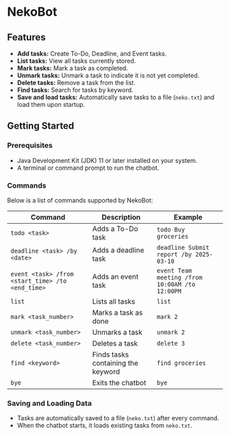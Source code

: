# NekoBot

## Features
- **Add tasks:** Create To-Do, Deadline, and Event tasks.
- **List tasks:** View all tasks currently stored.
- **Mark tasks:** Mark a task as completed.
- **Unmark tasks:** Unmark a task to indicate it is not yet completed.
- **Delete tasks:** Remove a task from the list.
- **Find tasks:** Search for tasks by keyword.
- **Save and load tasks:** Automatically save tasks to a file (`neko.txt`) and load them upon startup.

## Getting Started
### Prerequisites
- Java Development Kit (JDK) 11 or later installed on your system.
- A terminal or command prompt to run the chatbot.

### Commands
Below is a list of commands supported by NekoBot:

| Command           | Description | Example |
|------------------|-------------|---------|
| `todo <task>`    | Adds a To-Do task | `todo Buy groceries` |
| `deadline <task> /by <date>` | Adds a deadline task | `deadline Submit report /by 2025-03-10` |
| `event <task> /from <start_time> /to <end_time>` | Adds an event task | `event Team meeting /from 10:00AM /to 12:00PM` |
| `list`           | Lists all tasks | `list` |
| `mark <task_number>` | Marks a task as done | `mark 2` |
| `unmark <task_number>` | Unmarks a task | `unmark 2` |
| `delete <task_number>` | Deletes a task | `delete 3` |
| `find <keyword>` | Finds tasks containing the keyword | `find groceries` |
| `bye`            | Exits the chatbot | `bye` |

### Saving and Loading Data
- Tasks are automatically saved to a file (`neko.txt`) after every command.
- When the chatbot starts, it loads existing tasks from `neko.txt`.

